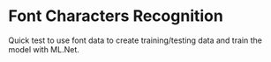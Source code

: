 # Font Characters Recognition
Quick test to use font data to create training/testing data and train the model with ML.Net.
